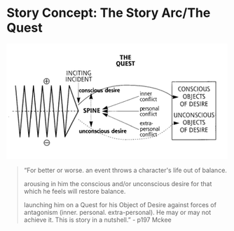 # Story Concept: The Story Arc/The Quest

![The Quest](/assets/TheQuest.png)

>“For better or worse. an event throws a character's life out of balance. 
>
>arousing in him the conscious and/or unconscious desire for that which he feels will restore 
balance.
>
>launching him on a Quest for his Object of Desire against forces of antagonism (inner. personal. extra-personal). He may or may not achieve it. 
>This is story in a nutshell.” - p197 Mckee 



<!-- //explanation -->